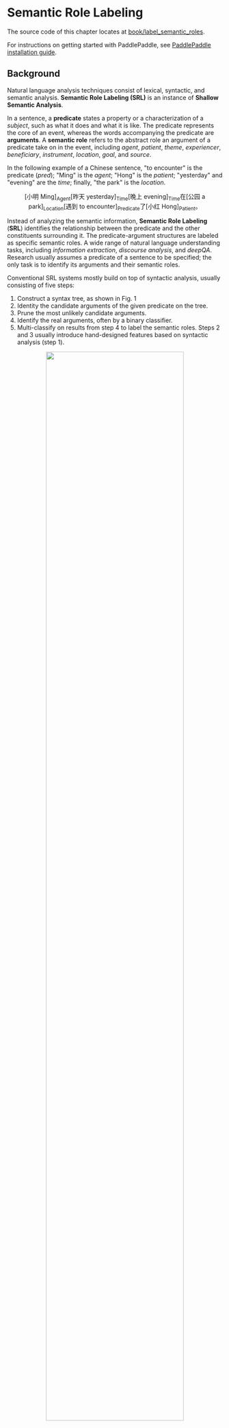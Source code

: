 # Semantic Role Labeling

The source code of this chapter locates at [book/label_semantic_roles](https://github.com/PaddlePaddle/book/tree/develop/07.label_semantic_roles).

For instructions on getting started with PaddlePaddle, see [PaddlePaddle installation guide](https://github.com/PaddlePaddle/book/blob/develop/README.md#running-the-book).

## Background

Natural language analysis techniques consist of lexical, syntactic, and semantic analysis. **Semantic Role Labeling (SRL)** is an instance of **Shallow Semantic Analysis**.

In a sentence, a **predicate** states a property or a characterization of a *subject*, such as what it does and what it is like. The predicate represents the core of an event, whereas the words accompanying the predicate are **arguments**. A **semantic role** refers to the abstract role an argument of a predicate take on in the event, including *agent*, *patient*, *theme*, *experiencer*, *beneficiary*, *instrument*, *location*, *goal*, and *source*.

In the following example of a Chinese sentence, "to encounter" is the predicate (*pred*); "Ming" is the *agent*; "Hong" is the *patient*; "yesterday" and "evening" are the *time*; finally, "the park" is the *location*.

$$\mbox{[小明 Ming]}_{\mbox{Agent}}\mbox{[昨天 yesterday]}_{\mbox{Time}}\mbox{[晚上 evening]}_\mbox{Time}\mbox{在[公园 a park]}_{\mbox{Location}}\mbox{[遇到 to encounter]}_{\mbox{Predicate}}\mbox{了[小红 Hong]}_{\mbox{Patient}}\mbox{。}$$

Instead of analyzing the semantic information, **Semantic Role Labeling** (**SRL**) identifies the relationship between the predicate and the other constituents surrounding it. The predicate-argument structures are labeled as specific semantic roles. A wide range of natural language understanding tasks, including *information extraction*, *discourse analysis*, and *deepQA*. Research usually assumes a predicate of a sentence to be specified; the only task is to identify its arguments and their semantic roles.

Conventional SRL systems mostly build on top of syntactic analysis, usually consisting of five steps:

1. Construct a syntax tree, as shown in Fig. 1
2. Identity the candidate arguments of the given predicate on the tree.
3. Prune the most unlikely candidate arguments.
4. Identify the real arguments, often by a binary classifier.
5. Multi-classify on results from step 4 to label the semantic roles. Steps 2 and 3 usually introduce hand-designed features based on syntactic analysis (step 1).


<div  align="center">
<img src="image/dependency_parsing_en.png" width = "80%" align=center /><br>
Fig 1. Syntax tree
</div>


However, a complete syntactic analysis requires identifying the relationship among all constituents. Thus, the accuracy of SRL is sensitive to the preciseness of the syntactic analysis, making SRL challenging. To reduce its complexity and obtain some information on the syntactic structures, we often use *shallow syntactic analysis* a.k.a. partial parsing or chunking. Unlike complete syntactic analysis, which requires the construction of the complete parsing tree, *Shallow Syntactic Analysis* only requires identifying some independent constituents with relatively simple structures, such as verb phrases (chunk). To avoid difficulties in constructing a syntax tree with high accuracy, some work\[[1](#Reference)\] proposed semantic chunking-based SRL methods, which reduces SRL into a sequence tagging problem. Sequence tagging tasks classify syntactic chunks using **BIO representation**. For syntactic chunks forming role A, its first chunk receives the B-A tag (Begin) and the remaining ones receive the tag I-A (Inside); in the end, the chunks left out will receive the tag O.

The BIO representation of above example is shown in Fig.1.

<div  align="center">
<img src="image/bio_example_en.png" width = "90%"  align=center /><br>
Fig 2. BIO representation
</div>

This example illustrates the simplicity of sequence tagging, since

1. It only relies on shallow syntactic analysis, reduces the precision requirement of syntactic analysis;
2. Pruning the candidate arguments is no longer necessary;
3. Arguments are identified and tagged at the same time. Simplifying the workflow reduces the risk of accumulating errors; oftentimes, methods that unify multiple steps boost performance.

In this tutorial, our SRL system is built as an end-to-end system via a neural network. The system takes only text sequences as input, without using any syntactic parsing results or complex hand-designed features. The public dataset [CoNLL-2004 and CoNLL-2005 Shared Tasks](http://www.cs.upc.edu/~srlconll/) is used for the following task: given a sentence with predicates marked, identify the corresponding arguments and their semantic roles through sequence tagging.

## Model

**Recurrent Neural Networks** (*RNN*) are important tools for sequence modeling and have been successfully used in some natural language processing tasks. Unlike feed-forward neural networks, RNNs can model the dependencies between elements of sequences. As a variant of RNNs', LSTMs aim modeling long-term dependency in long sequences. We have introduced this in [understand_sentiment](https://github.com/PaddlePaddle/book/tree/develop/05.understand_sentiment). In this chapter, we continue to use LSTMs to solve SRL problems.

### Stacked Recurrent Neural Network

*Deep Neural Networks* can extract hierarchical representations. The higher layers can form relatively abstract/complex representations, based on primitive features discovered through the lower layers. Unfolding LSTMs through time results in a deep feed-forward neural network. This is because any computational path between the input at time $k < t$ to the output at time $t$ crosses several nonlinear layers. On the other hand, due to parameter sharing over time, LSTMs are also *shallow*; that is, the computation carried out at each time-step is just a linear transformation. Deep LSTM networks are typically constructed by stacking multiple LSTM layers on top of each other and taking the output from lower LSTM layer at time $t$ as the input of upper LSTM layer at time $t$. Deep, hierarchical neural networks can be efficient at representing some functions and modeling varying-length dependencies\[[2](#Reference)\].


However, in a deep LSTM network, any gradient propagated back in depth needs to traverse a large number of nonlinear steps. As a result, while LSTMs of 4 layers can be trained properly, those with 4-8 have much worse performance. Conventional LSTMs prevent back-propagated errors from vanishing or exploding by introducing shortcut connections to skip the intermediate nonlinear layers. Therefore, deep LSTMs can consider shortcut connections in depth as well.


A single LSTM cell has three operations:

1. input-to-hidden: map input $x$ to the input of the forget gates, input gates, memory cells and output gates by linear transformation (i.e., matrix mapping);
2. hidden-to-hidden: calculate forget gates, input gates, output gates and update memory cell, this is the main part of LSTMs;
3. hidden-to-output: this part typically involves an activation operation on hidden states.

Based on the stacked LSTMs, we add shortcut connections: take the input-to-hidden from the previous layer as a new input and learn another linear transformation.

Fig.3 illustrates the final stacked recurrent neural networks.

<p align="center">  
<img src="./image/stacked_lstm_en.png" width = "40%"  align=center><br>
Fig 3. Stacked Recurrent Neural Networks
</p>

### Bidirectional Recurrent Neural Network

While LSTMs can summarize the history, they can not see the future. Because most NLP (natural language processing) tasks provide the entirety of sentences, sequential learning can benefit from having the future encoded as well as the history.

To address this, we can design a bidirectional recurrent neural network by making a minor modification. A higher LSTM layer can process the sequence in reversed direction with regards to its immediate lower LSTM layer, i.e., deep LSTM layers take turns to train on input sequences from left-to-right and right-to-left. Therefore, LSTM layers at time-step $t$ can see both histories and the future, starting from the second layer. Fig. 4 illustrates the bidirectional recurrent neural networks.


<p align="center">  
<img src="./image/bidirectional_stacked_lstm_en.png" width = "60%" align=center><br>
Fig 4. Bidirectional LSTMs
</p>

Note that, this bidirectional RNNs is different from the one proposed by Bengio et al. in machine translation tasks \[[3](#Reference), [4](#Reference)\]. We will introduce another bidirectional RNNs in the following chapter [machine translation](https://github.com/PaddlePaddle/book/blob/develop/08.machine_translation/README.md)

### Conditional Random Field (CRF)

Typically, a neural network's lower layers learn representations while its very top layer accomplishs the final task. These principles can guide our problem-solving approaches. In SRL tasks, a **Conditional Random Field** (*CRF*) is built on top of the network in order to perform the final prediction to tag sequences. It takes representations provided by the last LSTM layer as input.


The CRF is an undirected probabilistic graph with nodes denoting random variables and edges denoting dependencies between these variables. In essence, CRFs learn the conditional probability $P(Y|X)$, where $X = (x_1, x_2, ... , x_n)$ are sequences of input and $Y = (y_1, y_2, ... , y_n)$ are label sequences; to decode, simply search through $Y$ for a sequence that maximizes the conditional probability $P(Y|X)$, i.e., $Y^* = \mbox{arg max}_{Y} P(Y | X)$。

Sequence tagging tasks do not assume a lot of conditional independence, because they only concern about the input and the output being linear sequences. Thus, the graph model of sequence tagging tasks is usually a simple chain or line, which results in a **Linear-Chain Conditional Random Field**, shown in Fig.5.

<p align="center">  
<img src="./image/linear_chain_crf.png" width = "35%" align=center><br>
Fig 5. Linear Chain Conditional Random Field used in SRL tasks
</p>

By the fundamental theorem of random fields \[[5](#Reference)\], the joint distribution over the label sequence $Y$ given $X$ has the form:

$$p(Y | X) = \frac{1}{Z(X)} \text{exp}\left(\sum_{i=1}^{n}\left(\sum_{j}\lambda_{j}t_{j} (y_{i - 1}, y_{i}, X, i) + \sum_{k} \mu_k s_k (y_i, X, i)\right)\right)$$


where, $Z(X)$ is normalization constant, ${t_j}$ represents the feature functions defined on edges called the *transition feature*, which denotes the transition probabilities from $y_{i-1}$ to $y_i$ given input sequence $X$. ${s_k}$ represents the feature function defined on nodes, called the state feature, denoting the probability of $y_i$ given input sequence $X$. In addition, $\lambda_j$ and $\mu_k$ are weights corresponding to $t_j$ and $s_k$. Alternatively, $t$ and $s$ can be written in the same form that depends on $y_{i - 1}$, $y_i$, $X$, and $i$. Taking its summation over all nodes $i$, we have: $f_{k}(Y, X) = \sum_{i=1}^{n}f_k({y_{i - 1}, y_i, X, i})$, which defines the *feature function* $f$. Thus, $P(Y|X)$ can be written as:

$$p(Y|X, W) = \frac{1}{Z(X)}\text{exp}\sum_{k}\omega_{k}f_{k}(Y, X)$$

where $\omega$ are the weights to the feature function that the CRF learns. While training, given input sequences and label sequences $D = \left[(X_1,  Y_1), (X_2 , Y_2) , ... , (X_N, Y_N)\right]$, by maximum likelihood estimation (**MLE**), we construct the following objective function:


$$\DeclareMathOperator*{\argmax}{arg\,max} L(\lambda, D) = - \text{log}\left(\prod_{m=1}^{N}p(Y_m|X_m, W)\right) + C \frac{1}{2}\lVert W\rVert^{2}$$


This objective function can be solved via back-propagation in an end-to-end manner. While decoding, given input sequences $X$, search for sequence $\bar{Y}$ to maximize the conditional probability $\bar{P}(Y|X)$ via decoding methods (such as *Viterbi*, or [Beam Search Algorithm](https://github.com/PaddlePaddle/book/blob/develop/08.machine_translation/README.md#beam-search-algorithm)).

### Deep Bidirectional LSTM (DB-LSTM) SRL model

Given predicates and a sentence, SRL tasks aim to identify arguments of the given predicate and their semantic roles. If a sequence has $n$ predicates, we will process this sequence $n$ times. Here is the breakdown of a straight-forward model:

1. Construct inputs;
 - input 1: predicate, input 2: sentence
 - expand input 1 into a sequence of the same length with input 2's sentence, using one-hot representation;
2. Convert the one-hot sequences from step 1 to vector sequences via a word embedding's lookup table;
3. Learn the representation of input sequences by taking vector sequences from step 2 as inputs;
4. Take the representation from step 3 as input, label sequence as a supervisory signal, and realize sequence tagging tasks.

Here, we propose some improvements by introducing two simple but effective features:

- predicate context (**ctx-p**): A single predicate word may not describe all the predicate information, especially when the same words appear multiple times in a sentence. With the expanded context, the ambiguity can be largely eliminated. Thus, we extract $n$ words before and after predicate to construct a window chunk.

- region mark ($m_r$): The binary marker on a word, $m_r$, takes the value of $1$ when the word is in the predicate context region, and $0$ if not.

After these modifications, the model is as follows, as illustrated in Figure 6:

1. Construct inputs
 - Input 1: word sequence. Input 2: predicate. Input 3: predicate context, extract $n$ words before and after predicate. Input 4: region mark sequence, where an entry is 1 if the word is located in the predicate context region, 0 otherwise.
 - expand input 2~3 into sequences with the same length with input 1
2. Convert input 1~4 to vector sequences via word embedding lookup tables; While input 1 and 3 shares the same lookup table, input 2 and 4 have separate lookup tables.
3. Take the four vector sequences from step 2 as inputs to bidirectional LSTMs; Train the LSTMs to update representations.
4. Take the representation from step 3 as input to CRF, label sequence as a supervisory signal, and complete sequence tagging tasks.


<div  align="center">  
<img src="image/db_lstm_network_en.png" width = "60%"  align=center /><br>
Fig 6. DB-LSTM for SRL tasks
</div>

## Data Preparation

In the tutorial, we use [CoNLL 2005](http://www.cs.upc.edu/~srlconll/) SRL task open dataset as an example. Note that the training set and development set of the CoNLL 2005 SRL task are not free to download after the competition. Currently, only the test set can be obtained, including 23 sections of the Wall Street Journal and three sections of the Brown corpus. In this tutorial, we use the WSJ corpus as the training dataset to explain the model. However, since the training set is small, for a usable neural network SRL system, please consider paying for the full corpus.

The original data includes a variety of information such as POS tagging, naming entity recognition, syntax tree, etc. In this tutorial, we only use the data under `test.wsj/words/` (text sequence) and `test.wsj/props/` (label results). The data directory used in this tutorial is as follows:

```text
conll05st-release/
└── test.wsj
    ├── props  # label results
    └── words  # text sequence
```

The annotation information is derived from the results of Penn TreeBank\[[7](#references)\] and PropBank \[[8](# references)\]. The labeling of the PropBank is different from the labeling methods mentioned before, but shares with it the same underlying principle. For descriptions of the labeling, please refer to the paper \[[9](#references)\].

The raw data needs to be preprocessed into formats that PaddlePaddle can handle. The preprocessing consists of the following steps:

1. Merge the text sequence and the tag sequence into the same record;
2. If a sentence contains $n$ predicates, the sentence will be processed $n$ times into $n$ separate training samples, each sample with a different predicate;
3. Extract the predicate context and construct the predicate context region marker;
4. Construct the markings in BIO format;
5. Obtain the integer index corresponding to the word according to the dictionary.

```python
# import paddle.v2.dataset.conll05 as conll05
# conll05.corpus_reader does step 1 and 2 as mentioned above.
# conll05.reader_creator does step 3 to 5.
# conll05.test gets preprocessed training instances.
```

After preprocessing, a training sample contains nine features, namely: word sequence, predicate, predicate context (5 columns), region mark sequence, label sequence. The following table is an example of a training sample.

| word sequence | predicate | predicate context（5 columns） | region mark sequence | label sequence|
|---|---|---|---|---|
| A | set | n't been set . × | 0 | B-A1 |
| record | set | n't been set . × | 0 | I-A1 |
| date | set | n't been set . × | 0 | I-A1 |
| has | set | n't been set . × | 0 | O |
| n't | set | n't been set . × | 1 | B-AM-NEG |
| been | set | n't been set . × | 1 | O |
| set | set | n't been set . × | 1 | B-V |
| . | set | n't been set . × | 1 | O |

In addition to the data, we provide following resources:

| filename | explanation |
|---|---|
| word_dict | dictionary of input sentences, total 44068 words |
| label_dict | dictionary of labels, total 106 labels |
| predicate_dict | predicate dictionary, total 3162 predicates |
| emb | a pre-trained word vector lookup table, 32-dimensional |

We trained a language model on the English Wikipedia to get a word vector lookup table used to initialize the SRL model. While training the SRL model, the word vector lookup table is no longer updated. To learn more about the language model and the word vector lookup table, please refer to the tutorial [word vector](https://github.com/PaddlePaddle/book/blob/develop/04.word2vec/README.md). There are 995,000,000 tokens in the training corpus, and the dictionary size is 4900,000 words. In the CoNLL 2005 training corpus, 5% of the words are not in the 4900,000 words, and we see them all as unknown words, represented by `<unk>`.

Here we fetch the dictionary, and print its size:

```python
import math
import numpy as np
import paddle.v2 as paddle
import paddle.v2.dataset.conll05 as conll05
import paddle.v2.evaluator as evaluator

paddle.init(use_gpu=False, trainer_count=1)

word_dict, verb_dict, label_dict = conll05.get_dict()
word_dict_len = len(word_dict)
label_dict_len = len(label_dict)
pred_len = len(verb_dict)

print word_dict_len
print label_dict_len
print pred_len
```

## Model Configuration

- Define input data dimensions and model hyperparameters.

```python
mark_dict_len = 2    # value range of region mark. Region mark is either 0 or 1, so range is 2
word_dim = 32        # word vector dimension
mark_dim = 5         # adjacent dimension
hidden_dim = 512     # the dimension of LSTM hidden layer vector is 128 (512/4)
depth = 8            # depth of stacked LSTM

# There are 9 features per sample, so we will define 9 data layers.
# They type for each layer is integer_value_sequence.
def d_type(value_range):
    return paddle.data_type.integer_value_sequence(value_range)

# word sequence
word = paddle.layer.data(name='word_data', type=d_type(word_dict_len))
# predicate
predicate = paddle.layer.data(name='verb_data', type=d_type(pred_len))

# 5 features for predicate context
ctx_n2 = paddle.layer.data(name='ctx_n2_data', type=d_type(word_dict_len))
ctx_n1 = paddle.layer.data(name='ctx_n1_data', type=d_type(word_dict_len))
ctx_0 = paddle.layer.data(name='ctx_0_data', type=d_type(word_dict_len))
ctx_p1 = paddle.layer.data(name='ctx_p1_data', type=d_type(word_dict_len))
ctx_p2 = paddle.layer.data(name='ctx_p2_data', type=d_type(word_dict_len))

# region marker sequence
mark = paddle.layer.data(name='mark_data', type=d_type(mark_dict_len))

# label sequence
target = paddle.layer.data(name='target', type=d_type(label_dict_len))
```

Note that `hidden_dim = 512` means a LSTM hidden vector of 128 dimension (512/4). Please refer to PaddlePaddle's official documentation for detail: [lstmemory](http://www.paddlepaddle.org/doc/ui/api/trainer_config_helpers/layers.html#lstmemory)。

- Transform the word sequence itself, the predicate, the predicate context, and the region mark sequence into embedded vector sequences.

```python  

# Since word vectorlookup table is pre-trained, we won't update it this time.
# is_static being True prevents updating the lookup table during training.
emb_para = paddle.attr.Param(name='emb', initial_std=0., is_static=True)
# hyperparameter configurations
default_std = 1 / math.sqrt(hidden_dim) / 3.0
std_default = paddle.attr.Param(initial_std=default_std)
std_0 = paddle.attr.Param(initial_std=0.)

predicate_embedding = paddle.layer.embedding(
    size=word_dim,
    input=predicate,
    param_attr=paddle.attr.Param(
        name='vemb', initial_std=default_std))
mark_embedding = paddle.layer.embedding(
    size=mark_dim, input=mark, param_attr=std_0)

word_input = [word, ctx_n2, ctx_n1, ctx_0, ctx_p1, ctx_p2]
emb_layers = [
    paddle.layer.embedding(
        size=word_dim, input=x, param_attr=emb_para) for x in word_input
]
emb_layers.append(predicate_embedding)
emb_layers.append(mark_embedding)
```

- 8 LSTM units are trained through alternating left-to-right / right-to-left order denoted by the variable `reverse`.

```python  
hidden_0 = paddle.layer.mixed(
    size=hidden_dim,
    bias_attr=std_default,
    input=[
        paddle.layer.full_matrix_projection(
            input=emb, param_attr=std_default) for emb in emb_layers
    ])

mix_hidden_lr = 1e-3
lstm_para_attr = paddle.attr.Param(initial_std=0.0, learning_rate=1.0)
hidden_para_attr = paddle.attr.Param(
    initial_std=default_std, learning_rate=mix_hidden_lr)

lstm_0 = paddle.layer.lstmemory(
    input=hidden_0,
    act=paddle.activation.Relu(),
    gate_act=paddle.activation.Sigmoid(),
    state_act=paddle.activation.Sigmoid(),
    bias_attr=std_0,
    param_attr=lstm_para_attr)

# stack L-LSTM and R-LSTM with direct edges
input_tmp = [hidden_0, lstm_0]

for i in range(1, depth):
    mix_hidden = paddle.layer.mixed(
        size=hidden_dim,
        bias_attr=std_default,
        input=[
            paddle.layer.full_matrix_projection(
                input=input_tmp[0], param_attr=hidden_para_attr),
            paddle.layer.full_matrix_projection(
                input=input_tmp[1], param_attr=lstm_para_attr)
        ])

    lstm = paddle.layer.lstmemory(
        input=mix_hidden,
        act=paddle.activation.Relu(),
        gate_act=paddle.activation.Sigmoid(),
        state_act=paddle.activation.Sigmoid(),
        reverse=((i % 2) == 1),
        bias_attr=std_0,
        param_attr=lstm_para_attr)

    input_tmp = [mix_hidden, lstm]
```

- In PaddlePaddle, state features and transition features of a CRF are implemented by a fully connected layer and a CRF layer seperately. The fully connected layer with linear activation learns the state features, here we use paddle.layer.mixed (paddle.layer.fc can be uesed as well), and the CRF layer in PaddlePaddle: paddle.layer.crf only learns the transition features, which is a cost layer and is the last layer of the network. paddle.layer.crf outputs the log probability of true tag sequence as the cost by given the input sequence and it requires the true tag sequence as target in the learning process.

```python

# The output of the top LSTM unit and its input are feed into a fully connected layer,
# size of which equals to size of tag labels.
# The fully connected layer learns the state features

feature_out = paddle.layer.mixed(
    size=label_dict_len,
    bias_attr=std_default,
    input=[
        paddle.layer.full_matrix_projection(
            input=input_tmp[0], param_attr=hidden_para_attr),
        paddle.layer.full_matrix_projection(
            input=input_tmp[1], param_attr=lstm_para_attr)], )

crf_cost = paddle.layer.crf(
    size=label_dict_len,
    input=feature_out,
    label=target,
    param_attr=paddle.attr.Param(
        name='crfw',
        initial_std=default_std,
        learning_rate=mix_hidden_lr))
```

- The CRF decoding layer is used for evaluation and inference. It shares weights with CRF layer.  The sharing of parameters among multiple layers is specified by using the same parameter name in these layers. If true tag sequence is provided in training process, `paddle.layer.crf_decoding` calculates labelling error for each input token and `evaluator.sum` sum the error over the entire sequence. Otherwise, `paddle.layer.crf_decoding`  generates the labelling tags.

```python
crf_dec = paddle.layer.crf_decoding(
   size=label_dict_len,
   input=feature_out,
   label=target,
   param_attr=paddle.attr.Param(name='crfw'))
evaluator.sum(input=crf_dec)
```

## Train model

### Create Parameters

All necessary parameters will be traced created given output layers that we need to use.

```python
parameters = paddle.parameters.create(crf_cost)
```

We can print out parameter name. It will be generated if not specified.

```python
print parameters.keys()
```

Now we load the pre-trained word lookup tables from word embeddings trained on the English language Wikipedia.

```python
def load_parameter(file_name, h, w):
    with open(file_name, 'rb') as f:
        f.read(16)
        return np.fromfile(f, dtype=np.float32).reshape(h, w)
parameters.set('emb', load_parameter(conll05.get_embedding(), 44068, 32))
```

### Create Trainer

We will create trainer given model topology, parameters, and optimization method. We will use the most basic **SGD** method, which is a momentum optimizer with 0 momentum. Meanwhile, we will set learning rate and regularization.

```python
optimizer = paddle.optimizer.Momentum(
    momentum=0,
    learning_rate=1e-3,
    regularization=paddle.optimizer.L2Regularization(rate=8e-4),
    model_average=paddle.optimizer.ModelAverage(
        average_window=0.5, max_average_window=10000), )

trainer = paddle.trainer.SGD(cost=crf_cost,
                             parameters=parameters,
                             update_equation=optimizer,
                             extra_layers=crf_dec)
```

### Trainer

As mentioned in data preparation section, we will use CoNLL 2005 test corpus as the training data set. `conll05.test()` outputs one training instance at a time. It is shuffled and batched into mini batches, and used as input.

```python
reader = paddle.batch(
    paddle.reader.shuffle(
        conll05.test(), buf_size=8192), batch_size=2)
```

`feeding` is used to specify the correspondence between data instance and data layer. For example, according to following `feeding`, the 0th column of data instance produced by`conll05.test()` is matched to the data layer named `word_data`.

```python
feeding = {
    'word_data': 0,
    'ctx_n2_data': 1,
    'ctx_n1_data': 2,
    'ctx_0_data': 3,
    'ctx_p1_data': 4,
    'ctx_p2_data': 5,
    'verb_data': 6,
    'mark_data': 7,
    'target': 8
}
```

`event_handler` can be used as callback for training events, it will be used as an argument for the `train` method. Following `event_handler` prints cost during training.

```python
def event_handler(event):
    if isinstance(event, paddle.event.EndIteration):
        if event.batch_id and event.batch_id % 10 == 0:
            print "Pass %d, Batch %d, Cost %f, %s" % (
                event.pass_id, event.batch_id, event.cost, event.metrics)
        if event.batch_id % 400 == 0:
            result = trainer.test(reader=reader, feeding=feeding)
            print "\nTest with Pass %d, Batch %d, %s" % (event.pass_id, event.batch_id, result.metrics)

    if isinstance(event, paddle.event.EndPass):
        # save parameters
        with open('params_pass_%d.tar' % event.pass_id, 'w') as f:
            parameters.to_tar(f)

        result = trainer.test(reader=reader, feeding=feeding)
        print "\nTest with Pass %d, %s" % (event.pass_id, result.metrics)
```

`trainer.train` will train the model.

```python
trainer.train(
    reader=reader,
    event_handler=event_handler,
    num_passes=10000,
    feeding=feeding)
```

### Application

When training is completed, we need to select an optimal model based one performance index to do inference. In this task, one can simply select the model with the least number of marks on the test set. The `paddle.layer.crf_decoding` layer is used in the inference, but its inputs do not include the ground truth label.

```python
predict = paddle.layer.crf_decoding(
    size=label_dict_len,
    input=feature_out,
    param_attr=paddle.attr.Param(name='crfw'))
```

Here, using one testing sample as an example.

```python
test_creator = paddle.dataset.conll05.test()
test_data = []
for item in test_creator():
    test_data.append(item[0:8])
    if len(test_data) == 1:
        break
```

The inference interface `paddle.infer` returns the index of predicting labels. Then printing the tagging results based dictionary `labels_reverse`.


```python
labs = paddle.infer(
    output_layer=predict, parameters=parameters, input=test_data, field='id')
assert len(labs) == len(test_data[0][0])
labels_reverse={}
for (k,v) in label_dict.items():
    labels_reverse[v]=k
pre_lab = [labels_reverse[i] for i in labs]
print pre_lab
```

## Conclusion

Semantic Role Labeling is an important intermediate step in a wide range of natural language processing tasks. In this tutorial, we use SRL as an example to illustrate using PaddlePaddle to do sequence tagging tasks. The models proposed are from our published paper\[[10](#Reference)\]. We only use test data for illustration since the training data on the CoNLL 2005 dataset is not completely public. This aims to propose an end-to-end neural network model with fewer dependencies on natural language processing tools but is comparable, or even better than traditional models in terms of performance. Please check out our paper for more information and discussions.

## Reference
1. Sun W, Sui Z, Wang M, et al. [Chinese semantic role labeling with shallow parsing](http://www.aclweb.org/anthology/D09-1#page=1513)[C]//Proceedings of the 2009 Conference on Empirical Methods in Natural Language Processing: Volume 3-Volume 3. Association for Computational Linguistics, 2009: 1475-1483.
2. Pascanu R, Gulcehre C, Cho K, et al. [How to construct deep recurrent neural networks](https://arxiv.org/abs/1312.6026)[J]. arXiv preprint arXiv:1312.6026, 2013.
3. Cho K, Van Merriënboer B, Gulcehre C, et al. [Learning phrase representations using RNN encoder-decoder for statistical machine translation](https://arxiv.org/abs/1406.1078)[J]. arXiv preprint arXiv:1406.1078, 2014.
4. Bahdanau D, Cho K, Bengio Y. [Neural machine translation by jointly learning to align and translate](https://arxiv.org/abs/1409.0473)[J]. arXiv preprint arXiv:1409.0473, 2014.
5. Lafferty J, McCallum A, Pereira F. [Conditional random fields: Probabilistic models for segmenting and labeling sequence data](http://www.jmlr.org/papers/volume15/doppa14a/source/biblio.bib.old)[C]//Proceedings of the eighteenth international conference on machine learning, ICML. 2001, 1: 282-289.
6. 李航. 统计学习方法[J]. 清华大学出版社, 北京, 2012.
7. Marcus M P, Marcinkiewicz M A, Santorini B. [Building a large annotated corpus of English: The Penn Treebank](http://repository.upenn.edu/cgi/viewcontent.cgi?article=1246&context=cis_reports)[J]. Computational linguistics, 1993, 19(2): 313-330.
8. Palmer M, Gildea D, Kingsbury P. [The proposition bank: An annotated corpus of semantic roles](http://www.mitpressjournals.org/doi/pdfplus/10.1162/0891201053630264)[J]. Computational linguistics, 2005, 31(1): 71-106.
9. Carreras X, Màrquez L. [Introduction to the CoNLL-2005 shared task: Semantic role labeling](http://www.cs.upc.edu/~srlconll/st05/papers/intro.pdf)[C]//Proceedings of the Ninth Conference on Computational Natural Language Learning. Association for Computational Linguistics, 2005: 152-164.
10. Zhou J, Xu W. [End-to-end learning of semantic role labeling using recurrent neural networks](http://www.aclweb.org/anthology/P/P15/P15-1109.pdf)[C]//Proceedings of the Annual Meeting of the Association for Computational Linguistics. 2015.

<br/>
This tutorial is contributed by <a xmlns:cc="http://creativecommons.org/ns#" href="http://book.paddlepaddle.org" property="cc:attributionName" rel="cc:attributionURL">PaddlePaddle</a>, and licensed under a <a rel="license" href="http://creativecommons.org/licenses/by-sa/4.0/">Creative Commons Attribution-ShareAlike 4.0 International License</a>.
